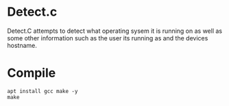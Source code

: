# Detect.c

Detect.C attempts to detect what operating sysem it is running on as well as some other information such as the user its running as and the devices hostname.

# Compile
<code>apt install gcc make -y </code><br>
<code>make</code>
